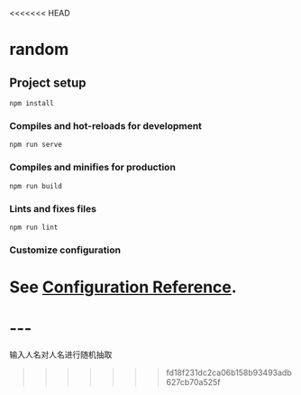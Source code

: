 <<<<<<< HEAD
# random

## Project setup
```
npm install
```

### Compiles and hot-reloads for development
```
npm run serve
```

### Compiles and minifies for production
```
npm run build
```

### Lints and fixes files
```
npm run lint
```

### Customize configuration
See [Configuration Reference](https://cli.vuejs.org/config/).
=======
# ---
输入人名对人名进行随机抽取
>>>>>>> fd18f231dc2ca06b158b93493adb627cb70a525f
